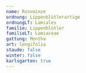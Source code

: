 ```yaml
---
name: Rossminze
ordnung: Lippenblütlerartige
ordnungLT: Lamiales
familie: Lippenblütler
familieLT: Lamiaceae
gattung: Mentha
art: longifolia
staude: false
winter: false
karlsgarten: true
---
```

